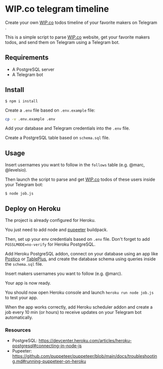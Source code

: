 # WIP.co telegram timeline

Create your own [WIP.co](https://wip.co/) todos timeline of your favorite makers on Telegram .

This is a simple script to parse [WIP.co](https://wip.co/) website, get your favorite makers todos, and send them on Telegram using a Telegram bot.

## Requirements

- A PostgreSQL server
- A Telegram bot

## Install

```
$ npm i install
```

Create a `.env` file based on `.env.example` file:

```bash
cp -v .env.example .env
```

Add your database and Telegram credentials into the `.env` file.

Create a PostgreSQL table based on `schema.sql` file.

## Usage

Insert usernames you want to follow in the `follows` table (e.g. @marc, @levelsio).

Then launch the script to parse and get [WIP.co](https://wip.co/) todos of these users inside your Telegram bot:

```
$ node job.js
```

## Deploy on Heroku

The project is already configured for Heroku.

You just need to add node and [pupeeter](https://github.com/puppeteer/puppeteer/blob/main/docs/troubleshooting.md#running-puppeteer-on-heroku) buildpack.

Then, set up your env credentials based on `.env` file. Don't forget to add `PGSSLMODE=no-verify` for Heroku PostgreSQL.

Add Heroku PostgreSQL addon, connect on your database using an app like [Postico](https://eggerapps.at/postico/) or [TablePlus](https://tableplus.com/), and create the database schema using queries inside the `schema.sql` file.

Insert makers usernames you want to follow (e.g. @marc).

Your app is now ready.

You should now open Heroku console and launch `heroku run node job.js` to test your app.

When the app works correctly, add Heroku scheduler addon and create a job every 10 min (or hours) to receive updates on your Telegram bot automatically.

### Resources

- PostgreSQL: https://devcenter.heroku.com/articles/heroku-postgresql#connecting-in-node-js
- Pupeeter: https://github.com/puppeteer/puppeteer/blob/main/docs/troubleshooting.md#running-puppeteer-on-heroku

